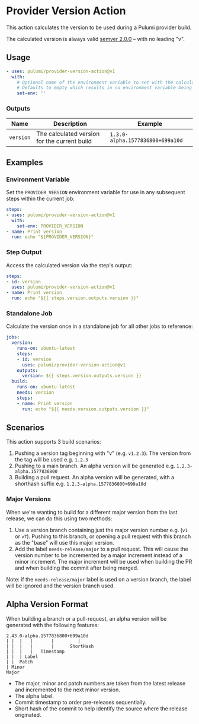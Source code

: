 # Provider Version Action

This action calculates the version to be used during a Pulumi provider build.

The calculated version is always valid [semver 2.0.0](https://semver.org/) – with no leading "v".

## Usage

```yaml
- uses: pulumi/provider-version-action@v1
  with:
    # Optional name of the environment variable to set with the calculated version, for example: PROVIDER_VERSION
    # Defaults to empty which results in no environment variable being set.
    set-env: ''
```

### Outputs

| Name | Description | Example |
| - | - | - |
| `version` | The calculated version for the current build | `1.3.0-alpha.1577836800+699a10d` |

## Examples

### Environment Variable

Set the `PROVIDER_VERSION` environment variable for use in any subsequent steps within the current job:

```yaml
steps:
- uses: pulumi/provider-version-action@v1
  with:
    set-env: PROVIDER_VERSION
- name: Print version
  run: echo "${PROVIDER_VERSION}"
```

### Step Output

Access the calculated version via the step's output:

```yaml
steps:
- id: version
  uses: pulumi/provider-version-action@v1
- name: Print version
  run: echo "${{ steps.version.outputs.version }}"
```

### Standalone Job

Calculate the version once in a standalone job for all other jobs to reference:

```yaml
jobs:
  version:
    runs-on: ubuntu-latest
    steps:
    - id: version
      uses: pulumi/provider-version-action@v1
    outputs:
      version: ${{ steps.version.outputs.version }}
  build:
    runs-on: ubuntu-latest
    needs: version
    steps:
    - name: Print version
      run: echo "${{ needs.version.outputs.version }}"
```

## Scenarios

This action supports 3 build scenarios:

1. Pushing a version tag beginning with "v" (e.g. `v1.2.3`). The version from the tag will be used e.g. `1.2.3`
2. Pushing to a main branch. An alpha version will be generated e.g. `1.2.3-alpha.1577836800`
3. Building a pull request. An alpha version will be generated, with a shorthash suffix e.g. `1.2.3-alpha.1577836800+699a10d`

### Major Versions

When we're wanting to build for a different major version from the last release, we can do this using two methods:

1. Use a version branch containing just the major version number e.g. (`v1` or `v7`). Pushing to this branch, or opening a pull request with this branch as the "base" will use this major version.
2. Add the label `needs-release/major` to a pull request. This will cause the version number to be incremented by a major increment instead of a minor increment. The major increment will be used when building the PR and when building the commit after being merged.

Note: if the `needs-release/major` label is used on a version branch, the label will be ignored and the version branch used.

## Alpha Version Format

When building a branch or a pull-request, an alpha version will be generated with the following features:

```
2.43.0-alpha.1577836800+699a10d
| |  |   |       |         |
| |  |   |       |      ShortHash
| |  |   |   Timestamp
| |  | Label
| |  Patch
| Minor
Major
```

- The major, minor and patch numbers are taken from the latest release and incremented to the next minor version.
- The alpha label.
- Commit timestamp to order pre-releases sequentially.
- Short hash of the commit to help identify the source where the release originated.
